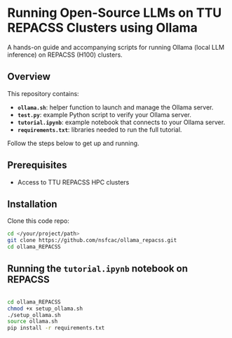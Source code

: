 # Running Open-Source LLMs on TTU REPACSS Clusters using Ollama

A hands-on guide and accompanying scripts for running Ollama (local LLM inference) on REPACSS (H100) clusters. 

## Overview

This repository contains:

- **`ollama.sh`**: helper function to launch and manage the Ollama server.  
- **`test.py`**: example Python script to verify your Ollama server.
- **`tutorial.ipynb`**: example notebook that connects to your Ollama server.
- **`requirements.txt`**: libraries needed to run the full tutorial. 

Follow the steps below to get up and running.

## Prerequisites

- Access to TTU REPACSS HPC clusters 

## Installation
Clone this code repo:

```bash
cd </your/project/path>
git clone https://github.com/nsfcac/ollama_repacss.git
cd ollama_REPACSS
```

## Running the `tutorial.ipynb` notebook on REPACSS 


```bash

cd ollama_REPACSS
chmod +x setup_ollama.sh
./setup_ollama.sh
source ollama.sh
pip install -r requirements.txt
```
